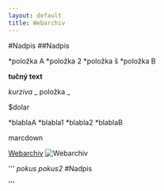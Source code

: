 ```yaml
---
layout: default
title: Webarchiv
---
```



#Nadpis
##Nadpis


*položka A
	*položka 2
	*položka š
*položka B

**tučný text**

_kurziva_
_ položka _

$dolar


*blablaA
  *blabla1
  *blabla2
*blablaB


marcdown 

[Webarchiv](www.webarchiv.cz) 
![Webarchiv](https://www.kuchynskepotreby.cz/_obchody/prodok/prilohy/22/vedro-plechove-pozinkovane-12-l-0.jpg.big.jpg)


''' 
*pokus*
*pokus2*
#Nadpis

'''

